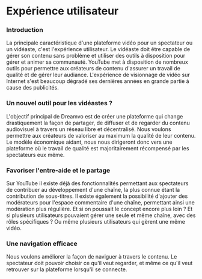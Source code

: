 # Expérience utilisateur

### Introduction

La principale caractéristique d'une plateforme vidéo pour un spectateur ou un vidéaste, c'est l'expérience utilisateur. Le vidéaste doit être capable de gérer son contenu sans problème et utiliser des outils à disposition pour gérer et animer sa communauté. YouTube met à disposition de nombreux outils pour permettre aux créateurs de contenu d'assurer un travail de qualité et de gérer leur audiance. L'expérience de visionnage de vidéo sur Internet s'est beaucoup dégradé ses dernières années en grande partie à cause des publicités.

### Un nouvel outil pour les vidéastes ?

L'objectif principal de Dreamvo est de créer une plateforme qui change drastiquement la façon de partager, de diffuser et de regarder du contenu audiovisuel à travers un réseau libre et décentralisé. Nous voulons permettre aux créateurs de valoriser au maximum la qualité de leur contenu. Le modèle économique aidant, nous nous dirigeront donc vers une plateforme où le travail de qualité est majoritairement récompensé par les spectateurs eux même.

### Favoriser l'entre-aide et le partage

Sur YouTube il existe déjà des fonctionnalités permettant aux spectateurs de contribuer au développement d'une chaîne, la plus connue étant la contribution de sous-titres. Il existe également la possibilité d'ajouter des modérateurs pour l'espace commentaire d'une chaîne, permettant ainsi une modération plus régulière. Et si on poussait le concept encore plus loin ? Et si plusieurs utilisateurs pouvaient gérer une seule et même chaîne, avec des rôles spécifiques ? Ou même plusieurs utilisateurs qui gèrent une même vidéo.

### Une navigation efficace

Nous voulons améliorer la façon de naviguer à travers le contenu. Le spectateur doit pouvoir choisir ce qu'il veut regarder, et même ce qu'il veut retrouver sur la plateforme lorsqu'il se connecte.
